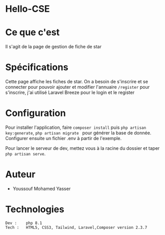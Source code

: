 # Hello-CSE

# Ce que c'est

Il s'agit de la page de gestion de fiche de star

# Spécifications

Cette page affiche les fiches de star.
On a besoin de s'inscrire et se connecter pour pouvoir ajouter et modifier l'annuaire `/register` pour s'inscrire, j'ai utilisé Laravel Breeze pour le login et le register

# Configuration

Pour installer l'application, faire `composer install` puis `php artisan key:generate`, `php artisan migrate ` pour générer la base de donnée. Configurer ensuite un fichier .env à partir de l'exemple.

Pour lancer le serveur de dev, mettez vous à la racine du dossier et taper `php artisan serve`.

# Auteur
  * Youssouf Mohamed Yasser

# Technologies

    Dev :    php 8.1
    Tech :   HTML5, CSS3, Tailwind, Laravel,Composer version 2.3.7


